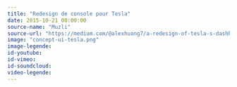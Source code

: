 ```yaml
---
title: "Redesign de console pour Tesla"
date: 2015-10-21 00:00:00
source-name: "Muzli"
source-url: "https://medium.com/@alexhuang7/a-redesign-of-tesla-s-dashboard-ui-20f1aaadc11e#.fxyhy615n"
image: "concept-ui-tesla.png"
image-legende:
id-youtube:
id-vimeo:
id-soundcloud:
video-legende:
---
```

